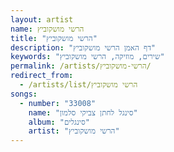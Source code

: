 ```yaml
---
layout: artist
name: הרשי מושקוביץ
title: "הרשי מושקוביץ"
description: "דף האמן הרשי מושקוביץ"
keywords: "שירים, מוזיקה, הרשי מושקוביץ"
permalink: /artists/הרשי-מושקוביץ/
redirect_from:
  - /artists/list/הרשי מושקוביץ
songs:
  - number: "33008"
    name: "סינגל לחתן צביקי סלמון"
    album: "סינגלים"
    artist: "הרשי מושקוביץ"
---
```

